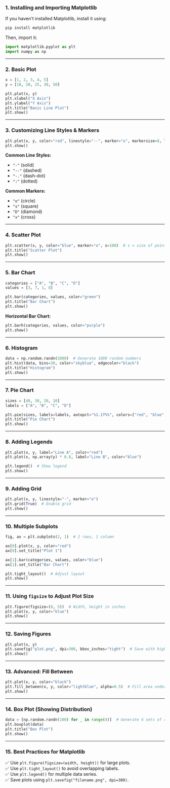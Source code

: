 ### 1. Installing and Importing Matplotlib
If you haven't installed Matplotlib, install it using:

```sh
pip install matplotlib
```

Then, import it:

```python
import matplotlib.pyplot as plt
import numpy as np
```

---

### 2. Basic Plot
```python
x = [1, 2, 3, 4, 5]
y = [10, 20, 25, 30, 50]

plt.plot(x, y)
plt.xlabel("X Axis")
plt.ylabel("Y Axis")
plt.title("Basic Line Plot")
plt.show()
```

---

### 3. Customizing Line Styles & Markers
```python
plt.plot(x, y, color="red", linestyle="--", marker="o", markersize=8, linewidth=2)
plt.show()
```

**Common Line Styles:**
- `"-"` (solid)
- `"--"` (dashed)
- `"-."` (dash-dot)
- `":"` (dotted)

**Common Markers:**
- `"o"` (circle)
- `"s"` (square)
- `"D"` (diamond)
- `"x"` (cross)

---

### 4. Scatter Plot
```python
plt.scatter(x, y, color="blue", marker="o", s=100)  # s = size of points
plt.title("Scatter Plot")
plt.show()
```

---

### 5. Bar Chart
```python
categories = ["A", "B", "C", "D"]
values = [3, 7, 1, 8]

plt.bar(categories, values, color="green")
plt.title("Bar Chart")
plt.show()
```

**Horizontal Bar Chart:**
```python
plt.barh(categories, values, color="purple")
plt.show()
```

---

### 6. Histogram
```python
data = np.random.randn(1000)  # Generate 1000 random numbers
plt.hist(data, bins=30, color="skyblue", edgecolor="black")
plt.title("Histogram")
plt.show()
```

---

### 7. Pie Chart
```python
sizes = [40, 30, 20, 10]
labels = ["A", "B", "C", "D"]

plt.pie(sizes, labels=labels, autopct="%1.1f%%", colors=["red", "blue", "green", "yellow"])
plt.title("Pie Chart")
plt.show()
```

---

### 8. Adding Legends
```python
plt.plot(x, y, label="Line A", color="red")
plt.plot(x, np.array(y) * 0.8, label="Line B", color="blue")

plt.legend()  # Show legend
plt.show()
```

---

### 9. Adding Grid
```python
plt.plot(x, y, linestyle="-", marker="o")
plt.grid(True)  # Enable grid
plt.show()
```

---

### 10. Multiple Subplots
```python
fig, ax = plt.subplots(2, 1)  # 2 rows, 1 column

ax[0].plot(x, y, color="red")
ax[0].set_title("Plot 1")

ax[1].bar(categories, values, color="blue")
ax[1].set_title("Bar Chart")

plt.tight_layout()  # Adjust layout
plt.show()
```

---

### 11. Using `figsize` to Adjust Plot Size
```python
plt.figure(figsize=(8, 5))  # Width, height in inches
plt.plot(x, y, color="blue")
plt.show()
```

---

### 12. Saving Figures
```python
plt.plot(x, y)
plt.savefig("plot.png", dpi=300, bbox_inches="tight")  # Save with high resolution
plt.show()
```

---

### 13. Advanced: Fill Between
```python
plt.plot(x, y, color="black")
plt.fill_between(x, y, color="lightblue", alpha=0.5)  # Fill area under curve
plt.show()
```

---

### 14. Box Plot (Showing Distribution)
```python
data = [np.random.randn(100) for _ in range(4)]  # Generate 4 sets of random data
plt.boxplot(data)
plt.title("Box Plot")
plt.show()
```

---

### 15. Best Practices for Matplotlib
✅ Use `plt.figure(figsize=(width, height))` for large plots.  
✅ Use `plt.tight_layout()` to avoid overlapping labels.  
✅ Use `plt.legend()` for multiple data series.  
✅ Save plots using `plt.savefig("filename.png", dpi=300)`.  